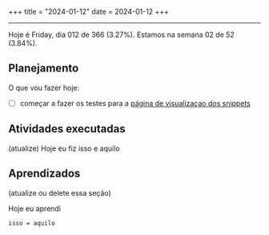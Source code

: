 +++
title = "2024-01-12"
date = 2024-01-12
+++

---

Hoje é Friday, dia 012 de 366 (3.27%). Estamos na semana 02 de 52 (3.84%).

## Planejamento

O que vou fazer hoje:

- [ ] começar a fazer os testes para a [página de visualizaçao dos snippets](https://github.com/OmnicodeSolutions/luisa_drf_flutter_client/blob/snippets_CRUD/lib/view_snippets.dart)


## Atividades executadas

(atualize) Hoje eu fiz isso e aquilo

## Aprendizados

(atualize ou delete essa seção)

Hoje eu aprendi
```
isso = aquilo
```
